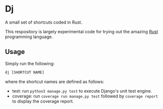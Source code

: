# Dj

A small set of shortcuts coded in Rust.

This respository is largely experimental code for trying out the amazing [Rust](http://www.rust-lang.org/) programming language.

## Usage

Simply run the following:
```bash
dj [SHORTCUT NAME]
```
where the shortcut names are defined as follows:

* test: run `python3 manage.py test` to execute Django's unit test engine.
* coverage: run `coverage run manage.py test` followed by `coverage report` to display the coverage report.
